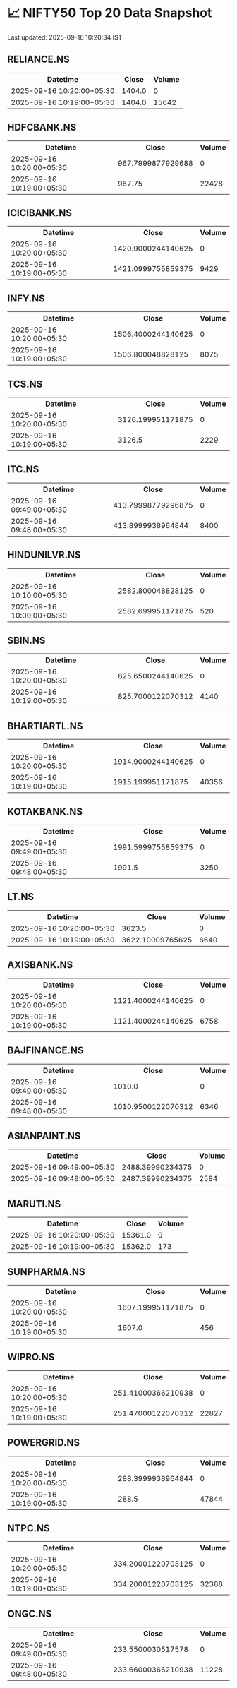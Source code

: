 # 📈 NIFTY50 Top 20 Data Snapshot

Last updated: 2025-09-16 10:20:34 IST

## RELIANCE.NS

<table>
  <tr><th>Datetime</th><th>Close</th><th>Volume</th></tr>
  <tr><td>2025-09-16 10:20:00+05:30</td><td>1404.0</td><td>0</td></tr>
  <tr><td>2025-09-16 10:19:00+05:30</td><td>1404.0</td><td>15642</td></tr>
</table>

## HDFCBANK.NS

<table>
  <tr><th>Datetime</th><th>Close</th><th>Volume</th></tr>
  <tr><td>2025-09-16 10:20:00+05:30</td><td>967.7999877929688</td><td>0</td></tr>
  <tr><td>2025-09-16 10:19:00+05:30</td><td>967.75</td><td>22428</td></tr>
</table>

## ICICIBANK.NS

<table>
  <tr><th>Datetime</th><th>Close</th><th>Volume</th></tr>
  <tr><td>2025-09-16 10:20:00+05:30</td><td>1420.9000244140625</td><td>0</td></tr>
  <tr><td>2025-09-16 10:19:00+05:30</td><td>1421.0999755859375</td><td>9429</td></tr>
</table>

## INFY.NS

<table>
  <tr><th>Datetime</th><th>Close</th><th>Volume</th></tr>
  <tr><td>2025-09-16 10:20:00+05:30</td><td>1506.4000244140625</td><td>0</td></tr>
  <tr><td>2025-09-16 10:19:00+05:30</td><td>1506.800048828125</td><td>8075</td></tr>
</table>

## TCS.NS

<table>
  <tr><th>Datetime</th><th>Close</th><th>Volume</th></tr>
  <tr><td>2025-09-16 10:20:00+05:30</td><td>3126.199951171875</td><td>0</td></tr>
  <tr><td>2025-09-16 10:19:00+05:30</td><td>3126.5</td><td>2229</td></tr>
</table>

## ITC.NS

<table>
  <tr><th>Datetime</th><th>Close</th><th>Volume</th></tr>
  <tr><td>2025-09-16 09:49:00+05:30</td><td>413.79998779296875</td><td>0</td></tr>
  <tr><td>2025-09-16 09:48:00+05:30</td><td>413.8999938964844</td><td>8400</td></tr>
</table>

## HINDUNILVR.NS

<table>
  <tr><th>Datetime</th><th>Close</th><th>Volume</th></tr>
  <tr><td>2025-09-16 10:10:00+05:30</td><td>2582.800048828125</td><td>0</td></tr>
  <tr><td>2025-09-16 10:09:00+05:30</td><td>2582.699951171875</td><td>520</td></tr>
</table>

## SBIN.NS

<table>
  <tr><th>Datetime</th><th>Close</th><th>Volume</th></tr>
  <tr><td>2025-09-16 10:20:00+05:30</td><td>825.6500244140625</td><td>0</td></tr>
  <tr><td>2025-09-16 10:19:00+05:30</td><td>825.7000122070312</td><td>4140</td></tr>
</table>

## BHARTIARTL.NS

<table>
  <tr><th>Datetime</th><th>Close</th><th>Volume</th></tr>
  <tr><td>2025-09-16 10:20:00+05:30</td><td>1914.9000244140625</td><td>0</td></tr>
  <tr><td>2025-09-16 10:19:00+05:30</td><td>1915.199951171875</td><td>40356</td></tr>
</table>

## KOTAKBANK.NS

<table>
  <tr><th>Datetime</th><th>Close</th><th>Volume</th></tr>
  <tr><td>2025-09-16 09:49:00+05:30</td><td>1991.5999755859375</td><td>0</td></tr>
  <tr><td>2025-09-16 09:48:00+05:30</td><td>1991.5</td><td>3250</td></tr>
</table>

## LT.NS

<table>
  <tr><th>Datetime</th><th>Close</th><th>Volume</th></tr>
  <tr><td>2025-09-16 10:20:00+05:30</td><td>3623.5</td><td>0</td></tr>
  <tr><td>2025-09-16 10:19:00+05:30</td><td>3622.10009765625</td><td>6640</td></tr>
</table>

## AXISBANK.NS

<table>
  <tr><th>Datetime</th><th>Close</th><th>Volume</th></tr>
  <tr><td>2025-09-16 10:20:00+05:30</td><td>1121.4000244140625</td><td>0</td></tr>
  <tr><td>2025-09-16 10:19:00+05:30</td><td>1121.4000244140625</td><td>6758</td></tr>
</table>

## BAJFINANCE.NS

<table>
  <tr><th>Datetime</th><th>Close</th><th>Volume</th></tr>
  <tr><td>2025-09-16 09:49:00+05:30</td><td>1010.0</td><td>0</td></tr>
  <tr><td>2025-09-16 09:48:00+05:30</td><td>1010.9500122070312</td><td>6346</td></tr>
</table>

## ASIANPAINT.NS

<table>
  <tr><th>Datetime</th><th>Close</th><th>Volume</th></tr>
  <tr><td>2025-09-16 09:49:00+05:30</td><td>2488.39990234375</td><td>0</td></tr>
  <tr><td>2025-09-16 09:48:00+05:30</td><td>2487.39990234375</td><td>2584</td></tr>
</table>

## MARUTI.NS

<table>
  <tr><th>Datetime</th><th>Close</th><th>Volume</th></tr>
  <tr><td>2025-09-16 10:20:00+05:30</td><td>15361.0</td><td>0</td></tr>
  <tr><td>2025-09-16 10:19:00+05:30</td><td>15362.0</td><td>173</td></tr>
</table>

## SUNPHARMA.NS

<table>
  <tr><th>Datetime</th><th>Close</th><th>Volume</th></tr>
  <tr><td>2025-09-16 10:20:00+05:30</td><td>1607.199951171875</td><td>0</td></tr>
  <tr><td>2025-09-16 10:19:00+05:30</td><td>1607.0</td><td>456</td></tr>
</table>

## WIPRO.NS

<table>
  <tr><th>Datetime</th><th>Close</th><th>Volume</th></tr>
  <tr><td>2025-09-16 10:20:00+05:30</td><td>251.41000366210938</td><td>0</td></tr>
  <tr><td>2025-09-16 10:19:00+05:30</td><td>251.47000122070312</td><td>22827</td></tr>
</table>

## POWERGRID.NS

<table>
  <tr><th>Datetime</th><th>Close</th><th>Volume</th></tr>
  <tr><td>2025-09-16 10:20:00+05:30</td><td>288.3999938964844</td><td>0</td></tr>
  <tr><td>2025-09-16 10:19:00+05:30</td><td>288.5</td><td>47844</td></tr>
</table>

## NTPC.NS

<table>
  <tr><th>Datetime</th><th>Close</th><th>Volume</th></tr>
  <tr><td>2025-09-16 10:20:00+05:30</td><td>334.20001220703125</td><td>0</td></tr>
  <tr><td>2025-09-16 10:19:00+05:30</td><td>334.20001220703125</td><td>32388</td></tr>
</table>

## ONGC.NS

<table>
  <tr><th>Datetime</th><th>Close</th><th>Volume</th></tr>
  <tr><td>2025-09-16 09:49:00+05:30</td><td>233.5500030517578</td><td>0</td></tr>
  <tr><td>2025-09-16 09:48:00+05:30</td><td>233.66000366210938</td><td>11228</td></tr>
</table>

